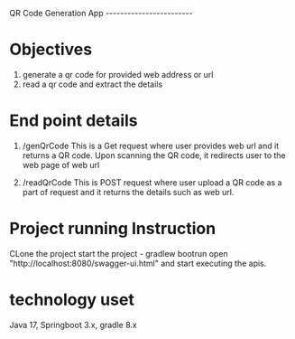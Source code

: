 QR Code Generation App ------------------------

# Objectives

  1. generate a qr code for provided web address or url
  2. read a qr code and extract the details

# End point details
  1. /genQrCode
     This is a Get request where user provides web url and it returns a QR code. Upon scanning the QR code, it redirects user to the web page of web url

  2. /readQrCode
     This is POST request where user upload a QR code as a part of request and it returns the details such as web url.


# Project running Instruction

CLone the project
start the project - gradlew bootrun
open "http://localhost:8080/swagger-ui.html" and start executing the apis.

# technology uset
Java 17, Springboot 3.x, gradle 8.x
          
     
